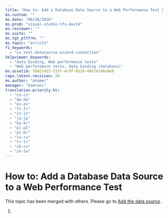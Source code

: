 ```yaml
---
title: "How to: Add a Database Data Source to a Web Performance Test | hehe"
ms.custom: ""
ms.date: "09/28/2016"
ms.prod: "visual-studio-tfs-dev14"
ms.reviewer: ""
ms.suite: ""
ms.tgt_pltfrm: ""
ms.topic: "article"
f1_keywords: 
  - "vs.test.datasource.wizard.connection"
helpviewer_keywords: 
  - "data binding, Web performance tests"
  - "Web performance tests, data binding (database)"
ms.assetid: 7b021423-5337-4c9f-8529-48674146e8e8
caps.latest.revision: 26
ms.author: "ahomer"
manager: "kamrani"
translation.priority.ht: 
  - "cs-cz"
  - "de-de"
  - "es-es"
  - "fr-fr"
  - "it-it"
  - "ja-jp"
  - "ko-kr"
  - "pl-pl"
  - "pt-br"
  - "ru-ru"
  - "tr-tr"
  - "zh-cn"
  - "zh-tw"
---
```

# How to: Add a Database Data Source to a Web Performance Test
This topic has been merged with others. Please go to [Add the data source](../test/add-a-data-source-to-a-web-performance-test.md#AddingDataBindingWebTest_AddSQLData).  
  
1.